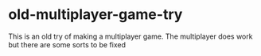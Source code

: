 # old-multiplayer-game-try
This is an old try of making a multiplayer game. The multiplayer does work but there are some sorts to be fixed
